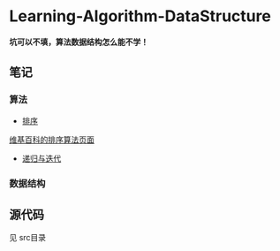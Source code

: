 # Learning-Algorithm-DataStructure

**坑可以不填，算法数据结构怎么能不学！**

## 笔记

### 算法
* [排序](https://github.com/cyf-gh/Learning-Algorithm-DataStructure/blob/master/notes/SORT.md)

[维基百科的排序算法页面](https://en.wikipedia.org/wiki/Sorting_algorithm)

* [递归与迭代](https://github.com/cyf-gh/Learning-Algorithm-DataStructure/blob/master/notes/ITERATION%26RECURSION.md)

### 数据结构


## 源代码

见 src目录